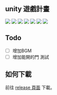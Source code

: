 ## unity 遊戲計畫
<a href="https://github.com/jamer56/gameproject"></a><img src="https://img.shields.io/github/last-commit/jamer56/gameproject?label=%E4%B8%8A%E6%AC%A1%E6%9B%B4%E6%96%B0%E6%97%A5%E6%9C%9F"></a>
<a href="https://github.com/jamer56/gameproject"></a><img src="https://img.shields.io/github/v/release/jamer56/gameproject?label=%E6%9C%80%E6%96%B0%E7%99%BC%E5%B8%83%E7%89%88%E6%9C%AC"></a>
<a href="https://github.com/jamer56/gameproject"></a><img src="https://img.shields.io/github/release-date/jamer56/gameproject?label=%E7%99%BC%E5%B8%83%E6%97%A5%E6%9C%9F"></a>
<a href="https://github.com/jamer56/gameproject"></a><img src="https://img.shields.io/github/v/release/jamer56/gameproject?include_prereleases&label=%E6%9C%80%E6%96%B0%28%E9%A0%90%29%E7%99%BC%E5%B8%83%E7%89%88%E6%9C%AC"></a>
<a href="https://github.com/jamer56/gameproject"></a><img src="https://img.shields.io/github/release-date-pre/jamer56/gameproject?label=%E9%A0%90%E7%99%BC%E5%B8%83%E6%97%A5%E6%9C%9F"></a>
<a href="https://github.com/jamer56/gameproject"></a><!--<img src="https://travis-ci.com/jamer56/gameproject.svg?branch=master">--></a>
<a href="https://github.com/jamer56/gameproject"></a><img src="https://img.shields.io/github/repo-size/jamer56/gameproject?label=%E5%B0%88%E6%A1%88%E5%A4%A7%E5%B0%8F"></a>
<a href="https://github.com/jamer56/gameproject"></a><img src="https://img.shields.io/github/languages/code-size/jamer56/gameproject?label=%E4%BB%A3%E7%A2%BC%E5%A4%A7%E5%B0%8F"></a>

## Todo
- [ ] 增加BGM
- [ ] 增加能開的門 測試

## 如何下載
前往 [release 頁面](https://github.com/jamer56/gameproject/releases) 下載。
